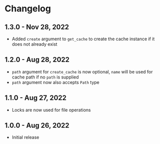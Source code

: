 # Changelog

## 1.3.0 - Nov 28, 2022

- Added `create` argument to `get_cache` to create the cache instance if it does not already exist

## 1.2.0 - Aug 28, 2022

- `path` argument for `create_cache` is now optional, `name` will be used for cache path if no `path` is supplied
- `path` argument now also accepts `Path` type

## 1.1.0 - Aug 27, 2022

- Locks are now used for file operations


## 1.0.0 - Aug 26, 2022

- Initial release
